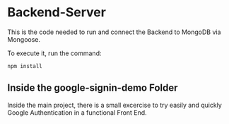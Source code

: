 # Backend-Server

This is the code needed to run and connect the Backend to MongoDB via Mongoose.

To execute it, run the command:

```
npm install
```

## Inside the google-signin-demo Folder

Inside the main project, there is a small excercise to try easily and quickly Google Authentication in a functional Front End.
